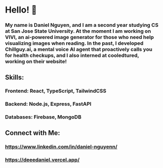 # Hello! 👋
### My name is Daniel Nguyen, and I am a second year studying CS at San Jose State University. At the moment I am working on VIVI, an ai-powered image generator for those who need help visualizing images when reading. In the past, I developed Chillguy.ai, a mental voice AI agent that proactively calls you for health checkups, and I also interned at cooledtured, working on their website!
###
## Skills:
### Frontend: React, TypeScript, TailwindCSS
### Backend: Node.js, Express, FastAPI
### Databases: Firebase, MongoDB
###
## Connect with Me:
### https://www.linkedin.com/in/daniel-nguyenn/
### https://deeedaniel.vercel.app/
